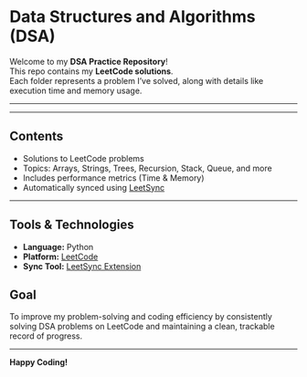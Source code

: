 #  Data Structures and Algorithms (DSA)

Welcome to my **DSA Practice Repository**!  
This repo contains my **LeetCode solutions**.  
Each folder represents a problem I’ve solved, along with details like execution time and memory usage.

---

---

##  Contents
-  Solutions to LeetCode problems
-  Topics: Arrays, Strings, Trees, Recursion, Stack, Queue, and more
-  Includes performance metrics (Time & Memory)
-  Automatically synced using [LeetSync](https://github.com/LeetSync/LeetSync)

---
##  Tools & Technologies
- **Language:** Python 
- **Platform:** [LeetCode](https://leetcode.com/)  
- **Sync Tool:** [LeetSync Extension](https://github.com/LeetSync/LeetSync)

##  Goal
To improve my problem-solving and coding efficiency by consistently solving DSA problems on LeetCode and maintaining a clean, trackable record of progress.

--- 
**Happy Coding!**

